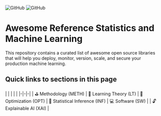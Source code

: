 ![GitHub](https://img.shields.io/badge/Languages-MULTI-blue.svg)
![GitHub](https://img.shields.io/badge/License-MIT-lightgrey.svg)

# Awesome Reference Statistics and Machine Learning

This repository contains a curated list of awesome open source libraries that will help you deploy, monitor, version, scale, and secure your production machine learning.

## Quick links to sections in this page

| | | | |
|-|-|-|
| :golf: Methodology (METH) | :blue_book: Learning Theory (LT) | :dart: Optimization (OPT) | :mag_right: Statistical Inference (INF) | :computer: Software (SW) |
| :unlock: Explainable AI (XAI) |

